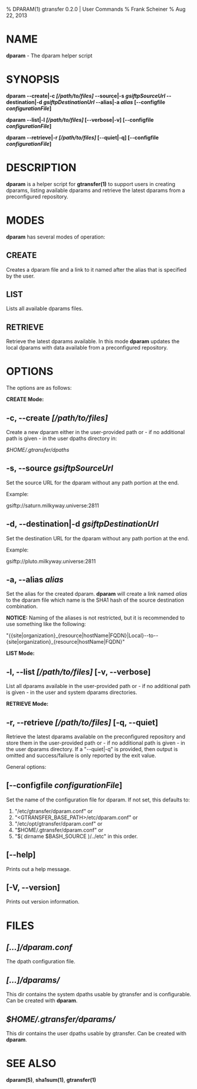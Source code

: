 % DPARAM(1) gtransfer 0.2.0 | User Commands
% Frank Scheiner
% Aug 22, 2013


# NAME #

**dparam** - The dparam helper script


# SYNOPSIS #

**dparam \--create|-c _[/path/to/files]_ 
\--source|-s _gsiftpSourceUrl_ 
\--destination|-d _gsiftpDestinationUrl_
\--alias|-a _alias_ 
[\--configfile _configurationFile_]**

**dparam \--list|-l _[/path/to/files]_
[\--verbose|-v]
[\--configfile _configurationFile_]**

**dparam \--retrieve|-r _[/path/to/files]_
[\--quiet|-q]
[\--configfile _configurationFile_]**


# DESCRIPTION #

**dparam** is a helper script for **gtransfer(1)** to support users in creating
dparams, listing available dparams and retrieve the latest dparams from a
preconfigured repository.


# MODES #

**dparam** has several modes of operation:

## **CREATE** ##
Creates a dparam file and a link to it named after the alias that is specified
by the user.

## **LIST** ##
Lists all available dparams files.

## **RETRIEVE** ##
Retrieve the latest dparams available. In this mode **dparam** updates the local
dparams with data available from a preconfigured repository.


# OPTIONS #

The options are as follows:

**CREATE Mode:**


## **-c, \--create _[/path/to/files]_** ##

Create a new dparam either in the user-provided path or - if no additional path
is given - in the user dpaths directory in:

_$HOME/.gtransfer/dpaths_


## **-s, \--source _gsiftpSourceUrl_** ##

Set the source URL for the dparam without any path portion at the end.

Example:

gsiftp://saturn.milkyway.universe:2811


## **-d, \--destination|-d _gsiftpDestinationUrl_** ##

Set the destination URL for the dparam without any path portion at the end.

Example:

gsiftp://pluto.milkyway.universe:2811


## **-a, \--alias _alias_** ##

Set the alias for the created dparam. **dparam** will create a link named
_alias_ to the dparam file which name is the SHA1 hash of the source destination
combination.

**NOTICE:** Naming of the aliases is not restricted, but it is recommended to
use something like the following:

"{{site|organization}\_{resource|hostName|FQDN}|Local}--to--{site|organization}\_{resource|hostName|FQDN}"


**LIST Mode:**


## **-l, \--list _[/path/to/files]_ [-v, \--verbose]** ##

List all dparams available in the user-provided path or - if no additional path
is given - in the user and system dparams directories.


**RETRIEVE Mode:**


## **-r, \--retrieve _[/path/to/files]_ [-q, \--quiet]** ##

Retrieve the latest dparams available on the preconfigured repository and store
them in the user-provided path or - if no additional path is given - in the user
dparams directory. If a "--quiet|-q" is provided, then output is omitted and
success/failure is only reported by the exit value.


General options:

## **[\--configfile _configurationFile_]** ##

Set the name of the configuration file for dparam. If not set, this defaults to:

1. "/etc/gtransfer/dparam.conf" or
2. "<GTRANSFER_BASE_PATH>/etc/dparam.conf" or
3. "/etc/opt/gtransfer/dparam.conf" or
4. "$HOME/.gtransfer/dparam.conf" or
5. "$( dirname $BASH_SOURCE )/../etc" in this order.


## **[\--help]** ##

Prints out a help message.


## **[-V, \--version]** ##

Prints out version information.


# FILES #
       
       
## _[...]/dparam.conf_ ##

The dpath configuration file.


## _[...]/dparams/_ ##

This dir contains the system dpaths usable by gtransfer and is configurable. Can
be created with **dparam**.


## _$HOME/.gtransfer/dparams/_ ##

This dir contains the user dpaths usable by gtransfer. Can be created with
**dparam**.


# SEE ALSO #

**dparam(5)**, **sha1sum(1)**, **gtransfer(1)**



